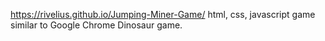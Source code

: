 https://rivelius.github.io/Jumping-Miner-Game/
html, css, javascript game similar to Google Chrome Dinosaur game.
